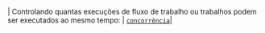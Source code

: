 | Controlando quantas execuções de fluxo de trabalho ou trabalhos podem ser executados ao mesmo tempo: | [`concorrência`](/actions/using-jobs/using-concurrency)|